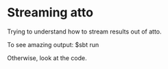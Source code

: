 # Streaming atto

Trying to understand how to stream results out of atto.


To see amazing output:
$sbt run

Otherwise, look at the code.